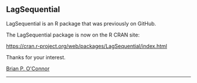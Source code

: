 ## LagSequential

LagSequential is an R package that was previously on GitHub.

The LagSequential package is now on the R CRAN site:

https://cran.r-project.org/web/packages/LagSequential/index.html

Thanks for your interest.

[Brian P. O'Connor](https://people.ok.ubc.ca/brioconn/boconnor.html)

---

